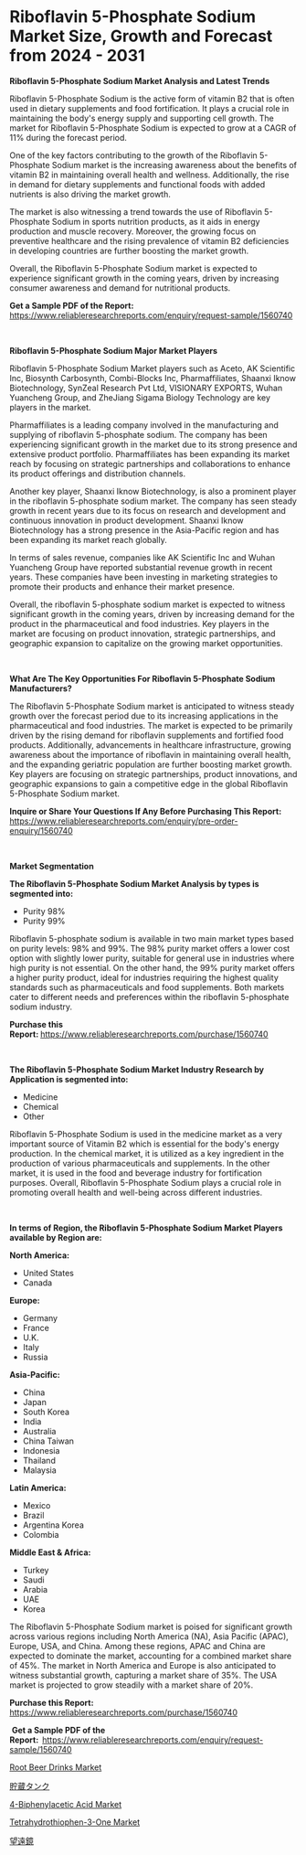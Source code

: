 <p><h1>Riboflavin 5-Phosphate Sodium Market Size, Growth and Forecast from 2024 - 2031</h1></p><p><strong>Riboflavin 5-Phosphate Sodium Market Analysis and Latest Trends</strong></p>
<p><p>Riboflavin 5-Phosphate Sodium is the active form of vitamin B2 that is often used in dietary supplements and food fortification. It plays a crucial role in maintaining the body's energy supply and supporting cell growth. The market for Riboflavin 5-Phosphate Sodium is expected to grow at a CAGR of 11% during the forecast period. </p><p>One of the key factors contributing to the growth of the Riboflavin 5-Phosphate Sodium market is the increasing awareness about the benefits of vitamin B2 in maintaining overall health and wellness. Additionally, the rise in demand for dietary supplements and functional foods with added nutrients is also driving the market growth. </p><p>The market is also witnessing a trend towards the use of Riboflavin 5-Phosphate Sodium in sports nutrition products, as it aids in energy production and muscle recovery. Moreover, the growing focus on preventive healthcare and the rising prevalence of vitamin B2 deficiencies in developing countries are further boosting the market growth.</p><p>Overall, the Riboflavin 5-Phosphate Sodium market is expected to experience significant growth in the coming years, driven by increasing consumer awareness and demand for nutritional products.</p></p>
<p><strong>Get a Sample PDF of the Report:&nbsp;</strong> <a href="https://www.reliableresearchreports.com/enquiry/request-sample/1560740">https://www.reliableresearchreports.com/enquiry/request-sample/1560740</a></p>
<p>&nbsp;</p>
<p><strong>Riboflavin 5-Phosphate Sodium Major Market Players</strong></p>
<p><p>Riboflavin 5-Phosphate Sodium Market players such as Aceto, AK Scientific Inc, Biosynth Carbosynth, Combi-Blocks Inc, Pharmaffiliates, Shaanxi Iknow Biotechnology, SynZeal Research Pvt Ltd, VISIONARY EXPORTS, Wuhan Yuancheng Group, and ZheJiang Sigama Biology Technology are key players in the market.</p><p>Pharmaffiliates is a leading company involved in the manufacturing and supplying of riboflavin 5-phosphate sodium. The company has been experiencing significant growth in the market due to its strong presence and extensive product portfolio. Pharmaffiliates has been expanding its market reach by focusing on strategic partnerships and collaborations to enhance its product offerings and distribution channels.</p><p>Another key player, Shaanxi Iknow Biotechnology, is also a prominent player in the riboflavin 5-phosphate sodium market. The company has seen steady growth in recent years due to its focus on research and development and continuous innovation in product development. Shaanxi Iknow Biotechnology has a strong presence in the Asia-Pacific region and has been expanding its market reach globally.</p><p>In terms of sales revenue, companies like AK Scientific Inc and Wuhan Yuancheng Group have reported substantial revenue growth in recent years. These companies have been investing in marketing strategies to promote their products and enhance their market presence.</p><p>Overall, the riboflavin 5-phosphate sodium market is expected to witness significant growth in the coming years, driven by increasing demand for the product in the pharmaceutical and food industries. Key players in the market are focusing on product innovation, strategic partnerships, and geographic expansion to capitalize on the growing market opportunities.</p></p>
<p>&nbsp;</p>
<p><strong>What Are The Key Opportunities For Riboflavin 5-Phosphate Sodium Manufacturers?</strong></p>
<p><p>The Riboflavin 5-Phosphate Sodium market is anticipated to witness steady growth over the forecast period due to its increasing applications in the pharmaceutical and food industries. The market is expected to be primarily driven by the rising demand for riboflavin supplements and fortified food products. Additionally, advancements in healthcare infrastructure, growing awareness about the importance of riboflavin in maintaining overall health, and the expanding geriatric population are further boosting market growth. Key players are focusing on strategic partnerships, product innovations, and geographic expansions to gain a competitive edge in the global Riboflavin 5-Phosphate Sodium market.</p></p>
<p><strong>Inquire or Share Your Questions If Any Before Purchasing This Report:</strong> <a href="https://www.reliableresearchreports.com/enquiry/pre-order-enquiry/1560740">https://www.reliableresearchreports.com/enquiry/pre-order-enquiry/1560740</a></p>
<p>&nbsp;</p>
<p><strong>Market Segmentation</strong></p>
<p><strong>The Riboflavin 5-Phosphate Sodium Market Analysis by types is segmented into:</strong></p>
<p><ul><li>Purity 98%</li><li>Purity 99%</li></ul></p>
<p><p>Riboflavin 5-phosphate sodium is available in two main market types based on purity levels: 98% and 99%. The 98% purity market offers a lower cost option with slightly lower purity, suitable for general use in industries where high purity is not essential. On the other hand, the 99% purity market offers a higher purity product, ideal for industries requiring the highest quality standards such as pharmaceuticals and food supplements. Both markets cater to different needs and preferences within the riboflavin 5-phosphate sodium industry.</p></p>
<p><strong>Purchase this Report:&nbsp;</strong><a href="https://www.reliableresearchreports.com/purchase/1560740">https://www.reliableresearchreports.com/purchase/1560740</a></p>
<p>&nbsp;</p>
<p><strong>The Riboflavin 5-Phosphate Sodium Market Industry Research by Application is segmented into:</strong></p>
<p><ul><li>Medicine</li><li>Chemical</li><li>Other</li></ul></p>
<p><p>Riboflavin 5-Phosphate Sodium is used in the medicine market as a very important source of Vitamin B2 which is essential for the body's energy production. In the chemical market, it is utilized as a key ingredient in the production of various pharmaceuticals and supplements. In the other market, it is used in the food and beverage industry for fortification purposes. Overall, Riboflavin 5-Phosphate Sodium plays a crucial role in promoting overall health and well-being across different industries.</p></p>
<p>&nbsp;</p>
<p><strong>In terms of Region, the Riboflavin 5-Phosphate Sodium Market Players available by Region are:</strong></p>
<p>
    <p> <strong> North America: </strong>
        <ul>
            <li>United States</li>
            <li>Canada</li>
        </ul>
        </p> 
    <p> <strong> Europe: </strong>
        <ul>
            <li>Germany</li>
            <li>France</li>
            <li>U.K.</li>
            <li>Italy</li>
            <li>Russia</li>
        </ul>
        </p> 
    <p> <strong> Asia-Pacific: </strong>
        <ul>
            <li>China</li>
            <li>Japan</li>
            <li>South Korea</li>
            <li>India</li>
            <li>Australia</li>
            <li>China Taiwan</li>
            <li>Indonesia</li>
            <li>Thailand</li>
            <li>Malaysia</li>
        </ul>
        </p> 
    <p> <strong> Latin America: </strong>
        <ul>
            <li>Mexico</li>
            <li>Brazil</li>
            <li>Argentina Korea</li>
            <li>Colombia</li>
        </ul>
        </p> 
    <p> <strong> Middle East & Africa: </strong>
        <ul>
            <li>Turkey</li>
            <li>Saudi</li>
            <li>Arabia</li>
            <li>UAE</li>
            <li>Korea</li>
        </ul>
    </p>
    </p>
<p><p>The Riboflavin 5-Phosphate Sodium market is poised for significant growth across various regions including North America (NA), Asia Pacific (APAC), Europe, USA, and China. Among these regions, APAC and China are expected to dominate the market, accounting for a combined market share of 45%. The market in North America and Europe is also anticipated to witness substantial growth, capturing a market share of 35%. The USA market is projected to grow steadily with a market share of 20%.</p></p>
<p><strong>Purchase this Report: </strong><a href="https://www.reliableresearchreports.com/purchase/1560740">https://www.reliableresearchreports.com/purchase/1560740</a></p>
<p>&nbsp;<strong>Get a Sample PDF of the Report:&nbsp;&nbsp;</strong><a href="https://www.reliableresearchreports.com/enquiry/request-sample/1560740">https://www.reliableresearchreports.com/enquiry/request-sample/1560740</a></p>
<p><strong></strong></p>
<p><p><a href="https://issuu.com/reportprime-2/docs/root-beer-drinks-market-size-2030.pptx">Root Beer Drinks Market</a></p><p><a href="https://github.com/xtkhtofdt934839/Market-Research-Report-List-1/blob/main/3044792174.md">貯蔵タンク</a></p><p><a href="https://github.com/josesg55/Market-Research-Report-List-1/blob/main/4-biphenylacetic-acid-market.md">4-Biphenylacetic Acid Market</a></p><p><a href="https://github.com/mancsybtousav/Market-Research-Report-List-1/blob/main/tetrahydrothiophen-3-one-market.md">Tetrahydrothiophen-3-One Market</a></p><p><a href="https://github.com/ddwcuskozol07187/Market-Research-Report-List-1/blob/main/4924335175.md">望遠鏡</a></p></p>